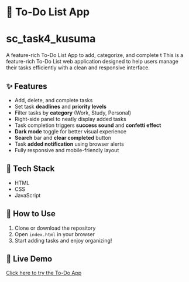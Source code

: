 # 📝 To-Do List App
# sc_task4_kusuma
A feature-rich To-Do List App to add, categorize, and complete t
This is a feature-rich To-Do List web application designed to help users manage their tasks efficiently with a clean and responsive interface.

## ✨ Features

- Add, delete, and complete tasks  
- Set task **deadlines** and **priority levels**  
- Filter tasks by **category** (Work, Study, Personal)  
- Right-side panel to neatly display added tasks  
- Task completion triggers **success sound** and **confetti effect**  
- **Dark mode** toggle for better visual experience  
- **Search** bar and **clear completed** button  
- Task **added notification** using browser alerts  
- Fully responsive and mobile-friendly layout  

## 🔧 Tech Stack

- HTML  
- CSS  
- JavaScript  

## 📂 How to Use

1. Clone or download the repository  
2. Open `index.html` in your browser  
3. Start adding tasks and enjoy organizing!


## 🔗 Live Demo

[Click here to try the To-Do App](https://kus-44.github.io/sc_task4_kusuma/)  
